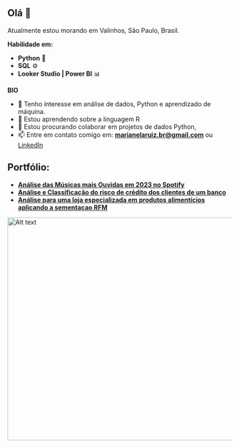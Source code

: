 ## Olá 👋

Atualmente estou morando em Valinhos, São Paulo, Brasil. 

**Habilidade em:**

- **Python** 🐍
- **SQL** ⚙️
- **Looker Studio | Power BI** 📊
<!-- - **Estatística** 📈 -->
<!-- - **Aprendizado de máquina** 🧠 -->

**BIO**

- 👀 Tenho interesse em análise de dados, Python e aprendizado de máquina.
- 🌱 Estou aprendendo sobre a linguagem R
- 🤝 Estou procurando colaborar em projetos de dados Python,
- 📫 Entre em contato comigo em: **marianelaruiz.br@gmail.com** ou [LinkedIn](https://www.linkedin.com/in/marianelaruizd/)

## Portfólio:
* [**Análise das Músicas mais Ouvidas em 2023 no Spotify**](https://github.com/marianelaruiz/Hipotese-Spotify)
* [**Análise e Classificação do risco de crédito dos clientes de um banco**](https://github.com/marianelaruiz/Analise-de-Risco-de-Credito)
* [**Análise para uma loja especializada em produtos alimentícios aplicando a sementaçao RFM**](https://github.com/marianelaruiz/SegementacaoRFM-mercado)

<img src="hello.jpg" alt="Alt text" width="800" height="500">
